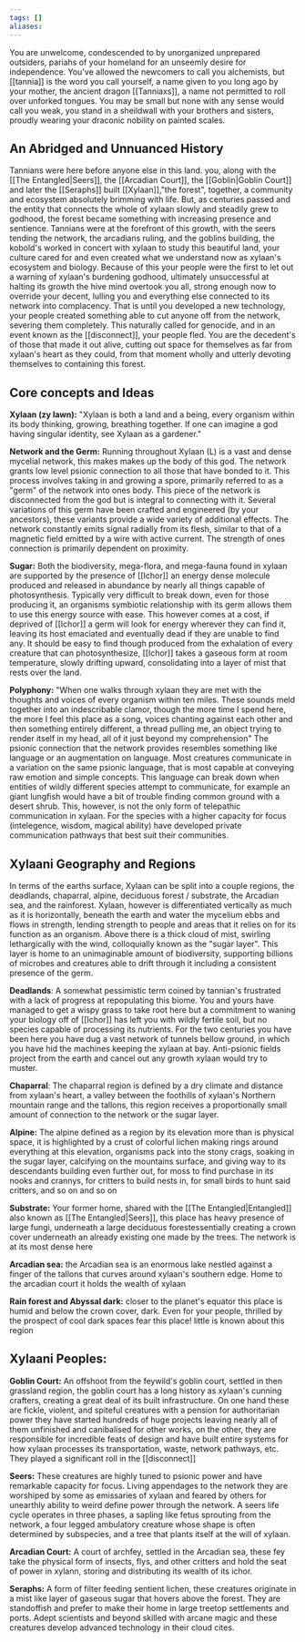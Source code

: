 ```yaml
---
tags: []
aliases:
---
```


You are unwelcome, condescended to by unorganized unprepared outsiders, pariahs of your homeland for an unseemly desire for independence. You've allowed the newcomers to call you alchemists, but [[tannia]] is the word you call yourself, a name given to you long ago by your mother, the ancient dragon [[Tanniaxs]], a name not permitted to roll over unforked tongues. You may be small but none with any sense would call you weak, you stand in a sheildwall with your brothers and sisters, proudly wearing your draconic nobility on painted scales.

## An Abridged and Unnuanced History

Tannians were here before anyone else in this land. you, along with the [[The Entangled|Seers]], the [[Arcadian Court]], the [[Goblin|Goblin Court]] and later the [[Seraphs]] built [[Xylaan]],"the forest", together, a community and ecosystem absolutely brimming with life. But, as centuries passed and the entity that connects the whole of xylaan slowly and steadily grew to godhood, the forest became something with increasing presence and sentience. Tannians were at the forefront of this growth, with the seers tending the network, the arcadians ruling, and the goblins building, the kobold's worked in concert with xylaan to study this beautiful land, your culture cared for and even created what we understand now as xylaan's ecosystem and biology. Because of this your people were the first to let out a warning of xylaan's burdening godhood, ultimately unsuccessful at halting its growth the hive mind overtook you all, strong enough now to override your decent, lulling you and everything else connected to its network into complacency. That is until you developed a new technology, your people created something able to cut anyone off from the network, severing them completely. This naturally called for genocide, and in an event known as the [[disconnect]], your people fled. You are the decedent's of those that made it out alive, cutting out space for themselves as far from xylaan's heart as they could, from that moment wholly and utterly devoting themselves to containing this forest.


## Core concepts and Ideas

 **Xylaan (zy lawn):** "Xylaan is both a land and a being, every organism within its body thinking, growing, breathing together. If one can imagine a god having singular identity, see Xylaan as a gardener."
 
**Network and the Germ:** Running throughout Xylaan (L) is a vast and dense mycelial network, this makes makes up the body of this god. The network grants low level psionic connection to all those that have bonded to it. This process involves taking in and growing a spore, primarily referred to as a "germ" of the network into ones body. This piece of the network is disconnected from the god but is integral to connecting with it. Several variations of this germ have been crafted and engineered (by your ancestors), these variants provide a wide variety of additional effects. The network constantly emits signal radially from its flesh, similar to that of a magnetic field emitted by a wire with active current. The strength of ones connection is primarily dependent on proximity.

**Sugar:** Both the biodiversity, mega-flora, and mega-fauna found in xylaan are supported by the presence of [[Ichor]] an energy dense molecule produced and released in abundance by nearly all things capable of photosynthesis. Typically very difficult to break down, even for those producing it, an organisms symbiotic relationship with its germ allows them to use this energy source with ease. This however comes at a cost, if deprived of [[Ichor]] a germ will look for energy wherever they can find it, leaving its host emaciated and eventually dead if they are unable to find any. It should be easy to find though produced from the exhalation of every creature that can photosynthesize, [[Ichor]] takes a gaseous form at room temperature, slowly drifting upward, consolidating into a layer of mist that rests over the land.

**Polyphony:** "When one walks through xylaan they are met with the thoughts and voices of every organism within ten miles. These sounds meld together into an indescribable clamor, though the more time I spend here, the more I feel this place as a song, voices chanting against each other and then something entirely different, a thread pulling me, an object trying to render itself in my head,  all of it just beyond my comprehension" The psionic connection that the network provides resembles something like language or an augmentation on language. Most creatures communicate in a variation on the same psionic language, that is most capable at conveying raw emotion and simple concepts. This language can break down when entities of wildly different species attempt to communicate, for example an giant lungfish would have a bit of trouble finding common ground with a desert shrub. This, however, is not the only form of telepathic communication in xylaan. For the species with a higher capacity for focus (intelegence, wisdom, magical ability) have developed private communication pathways that best suit their communities.


## Xylaani Geography and Regions 

In terms of the earths surface, Xylaan can be split into a couple regions, the deadlands, chaparral, alpine, deciduous forest / substrate, the Arcadian sea, and the rainforest. Xylaan, however is differentiated vertically as much as it is horizontally, beneath the earth and water the mycelium ebbs and flows in strength, lending strength to people and areas that it relies on for its function as an organism. Above there is a thick cloud of mist, swirling lethargically with the wind, colloquially known as the "sugar layer". This layer is home to an unimaginable amount of biodiversity, supporting billions of microbes and creatures able to drift through it including a consistent presence of the germ. 

**Deadlands**: A somewhat pessimistic term coined by tannian's frustrated with a lack of progress at repopulating this biome. You and yours have managed to get a wispy grass to take root here but a commitment to waning your biology off of [[Ichor]] has left you with wildly fertile soil, but no species capable of processing its nutrients. For the two centuries you have been here you have dug a vast network of tunnels bellow ground, in which you have hid the machines keeping the xylaan at bay. Anti-psionic fields project from the earth and cancel out any growth xylaan would try to muster. 

**Chaparral**: The chaparral region is defined by a dry climate and distance from xylaan's heart, a valley between the foothills of xylaan's Northern mountain range and the tallons, this region receives a proportionally small amount of connection to the network or the sugar layer. 

**Alpine:** The alpine defined as a region by its elevation more than is physical space, it is highlighted by a crust of colorful lichen making rings around everything at this elevation, organisms pack into the stony crags, soaking in the sugar layer, calcifying on the mountains surface, and giving way to its descendants building  even further out, for moss to find purchase in its nooks and crannys, for critters to build nests in, for small birds to hunt said critters, and so on and so on 

**Substrate:** Your former home, shared with the [[The Entangled|Entangled]] also known as [[The Entangled|Seers]],  this place has heavy presence of large fungi, underneath a large deciduous forestessentially creating a crown cover underneath an already existing one made by the trees. The network is at its most dense here

**Arcadian sea:** the Arcadian sea is an enormous lake nestled against a finger of the tallons that curves around xylaan's southern edge. Home to the arcadian court it holds the wealth of xylaan

**Rain forest and Abyssal dark:** closer to the planet's equator this place is humid and below the crown cover, dark. Even for your people, thrilled by the prospect of cool dark spaces fear this place! little is known about this region


## Xylaani Peoples:

**Goblin Court:** An offshoot from the feywild's goblin court, settled in then grassland region, the goblin court has a long history as xylaan's cunning crafters, creating a great deal of its built infrastructure. On one hand these are fickle, violent, and spiteful creatures with a pension for authoritarian power they have started hundreds of huge projects leaving nearly all of them unfinished and canibalised for other works, on the other, they are responsible for incredible feats of design and have built entire systems for how xylaan processes its transportation, waste, network pathways, etc. They played a significant roll in the [[disconnect]] 

**Seers:** These creatures are highly tuned to psionic power and have remarkable capacity for focus. Living appendages to the network they are worshiped by some as emissaries of xylaan and feared by others for unearthly ability to weird define power through the network. A seers life cycle operates in three phases, a sapling like fetus sprouting from the network, a four legged ambulatory creature whose shape is often determined by subspecies, and a tree that plants itself at the will of xylaan. 

**Arcadian Court:** A court of archfey, settled in the Arcadian sea, these fey take the physical form of insects, flys, and other critters and hold the seat of power in xylann, storing and distributing its wealth of its ichor. 

**Seraphs:** A form of filter feeding sentient lichen, these creatures originate in a mist like layer of gaseous sugar that hovers above the forest. They are standoffish and prefer to make their home in large treetop settlements and ports. Adept scientists and beyond skilled with arcane magic and these creatures develop advanced technology in their cloud cites. 

